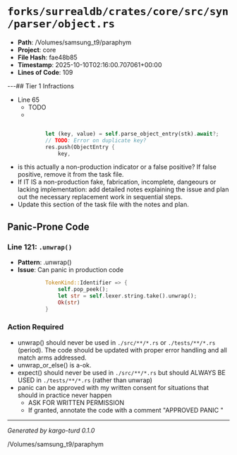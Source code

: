 # `forks/surrealdb/crates/core/src/syn/parser/object.rs`

- **Path**: /Volumes/samsung_t9/paraphym
- **Project**: core
- **File Hash**: fae48b85  
- **Timestamp**: 2025-10-10T02:16:00.707061+00:00  
- **Lines of Code**: 109

---## Tier 1 Infractions 


- Line 65
  - TODO
  - 

```rust

			let (key, value) = self.parse_object_entry(stk).await?;
			// TODO: Error on duplicate key?
			res.push(ObjectEntry {
				key,
```

- is this actually a non-production indicator or a false positive? If false positive, remove it from the task file.
- If IT IS a non-production fake, fabrication, incomplete, dangeours or lacking implementation: add detailed notes explaining the issue and plan out the necessary replacement work in sequential steps. 
- Update this section of the task file with the notes and plan.

## Panic-Prone Code


### Line 121: `.unwrap()`

- **Pattern**: .unwrap()
- **Issue**: Can panic in production code

```rust
			TokenKind::Identifier => {
				self.pop_peek();
				let str = self.lexer.string.take().unwrap();
				Ok(str)
			}
```

### Action Required

- unwrap() should never be used in `./src/**/*.rs` or `./tests/**/*.rs` (period). The code should be updated with proper error handling and all match arms addressed.
- unwrap_or_else() is a-ok. 
- expect() should never be used in `./src/**/*.rs` but should ALWAYS BE USED in `./tests/**/*.rs` (rather than unwrap)
- panic can be approved with my written consent for situations that should in practice never happen  
  - ASK FOR WRITTEN PERMISSION
  - If granted, annotate the code with a comment "APPROVED PANIC "

---

*Generated by kargo-turd 0.1.0*

/Volumes/samsung_t9/paraphym